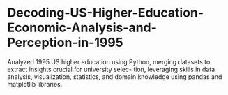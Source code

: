 # Decoding-US-Higher-Education-Economic-Analysis-and-Perception-in-1995
Analyzed 1995 US higher education using Python, merging datasets to extract insights crucial for university selec- tion, leveraging skills in data analysis, visualization, statistics, and domain knowledge using pandas and matplotlib libraries.
